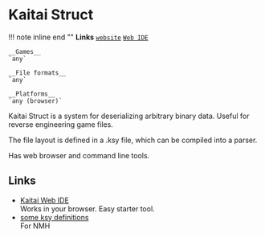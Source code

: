 # Kaitai Struct

!!! note inline end ""
    __Links__
    [`website`](https://kaitai.io/)
    [`Web IDE`](https://ide.kaitai.io/)
    
    __Games__
    `any`
    
    __File formats__
    `any`

    __Platforms__
    `any (browser)`

Kaitai Struct is a system for deserializing arbitrary binary data. Useful for reverse engineering game files.

The file layout is defined in a .ksy file, which can be compiled into a parser.

Has web browser and command line tools. 

## Links

- [Kaitai Web IDE](https://ide.kaitai.io/)  
Works in your browser. Easy starter tool.
- [some ksy definitions](https://github.com/sevonj/ghm_docs/tree/master/lib/kaitai_defs)  
For NMH
